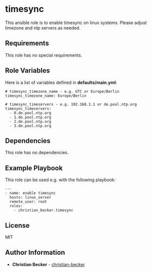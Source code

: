 timesync
========

This ansible role is to enable timesync on linux systems.
Please adjust timezone and ntp servers as needed.


Requirements
------------

This role has no special requirements.


Role Variables
--------------

Here is a list of variables defined in **defaults/main.yml**: 

```
# timesync_timezone_name - e.g. UTC or Europe/Berlin
timesync_timezone_name: Europe/Berlin

# timesync_timeservers - e.g. 192.168.1.1 or de.pool.ntp.org
timesync_timeservers:
  - 0.de.pool.ntp.org
  - 1.de.pool.ntp.org
  - 2.de.pool.ntp.org
  - 3.de.pool.ntp.org
```


Dependencies
------------

This role has no dependencies.


Example Playbook
----------------

This role can be used e.g. with the following playbook:
```
---
- name: enable timesync
  hosts: linux_server
  remote_user: root
  roles:
    - christian_becker.timesync
```


License
-------

MIT


Author Information
------------------

* **Christian Becker** - [christian-becker](https://github.com/christian-becker)  

